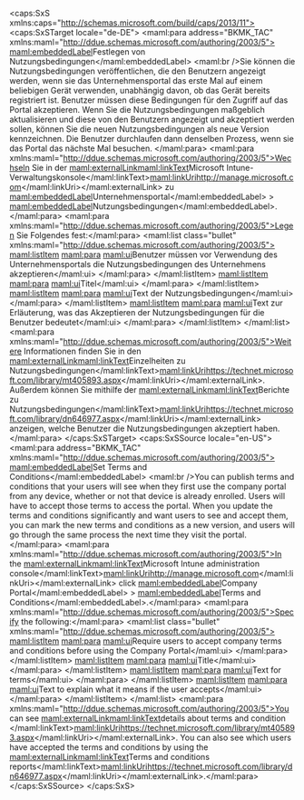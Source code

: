<?xml version="1.0" encoding="utf-8"?>
<caps:SxS xmlns:caps="http://schemas.microsoft.com/build/caps/2013/11">
  <caps:SxSTarget locale="de-DE">
    <Token xmlns:xlink="http://www.w3.org/1999/xlink">
      <maml:para address="BKMK_TAC" xmlns:maml="http://ddue.schemas.microsoft.com/authoring/2003/5">
        <maml:embeddedLabel>Festlegen von Nutzungsbedingungen</maml:embeddedLabel>
        <maml:br />Sie können die Nutzungsbedingungen veröffentlichen, die den Benutzern angezeigt werden, wenn sie das Unternehmensportal das erste Mal auf einem beliebigen Gerät verwenden, unabhängig davon, ob das Gerät bereits registriert ist. Benutzer müssen diese Bedingungen für den Zugriff auf das Portal akzeptieren. Wenn Sie die Nutzungsbedingungen maßgeblich aktualisieren und diese von den Benutzern angezeigt und akzeptiert werden sollen, können Sie die neuen Nutzungsbedingungen als neue Version kennzeichnen. Die Benutzer durchlaufen dann denselben Prozess, wenn sie das Portal das nächste Mal besuchen.  </maml:para>
      <maml:para xmlns:maml="http://ddue.schemas.microsoft.com/authoring/2003/5">Wechseln Sie in der <maml:externalLink><maml:linkText>Microsoft Intune-Verwaltungskonsole</maml:linkText><maml:linkUri>http://manage.microsoft.com</maml:linkUri></maml:externalLink> zu <maml:embeddedLabel>Unternehmensportal</maml:embeddedLabel> &gt; <maml:embeddedLabel>Nutzungsbedingungen</maml:embeddedLabel>.</maml:para>
      <maml:para xmlns:maml="http://ddue.schemas.microsoft.com/authoring/2003/5">Legen Sie Folgendes fest:</maml:para>
      <maml:list class="bullet" xmlns:maml="http://ddue.schemas.microsoft.com/authoring/2003/5">
        <maml:listItem>
          <maml:para>
            <maml:ui>Benutzer müssen vor Verwendung des Unternehmensportals die Nutzungsbedingungen des Unternehmens akzeptieren</maml:ui>
          </maml:para>
        </maml:listItem>
        <maml:listItem>
          <maml:para>
            <maml:ui>Titel</maml:ui>
          </maml:para>
        </maml:listItem>
        <maml:listItem>
          <maml:para>
            <maml:ui>Text der Nutzungsbedingungen</maml:ui>
          </maml:para>
        </maml:listItem>
        <maml:listItem>
          <maml:para>
            <maml:ui>Text zur Erläuterung, was das Akzeptieren der Nutzungsbedingungen für die Benutzer bedeutet</maml:ui>
          </maml:para>
        </maml:listItem>
      </maml:list>
      <maml:para xmlns:maml="http://ddue.schemas.microsoft.com/authoring/2003/5">Weitere Informationen finden Sie in den <maml:externalLink><maml:linkText>Einzelheiten zu Nutzungsbedingungen</maml:linkText><maml:linkUri>https://technet.microsoft.com/library/mt405893.aspx</maml:linkUri></maml:externalLink>.  Außerdem können Sie mithilfe der <maml:externalLink><maml:linkText>Berichte zu Nutzungsbedingungen</maml:linkText><maml:linkUri>https://technet.microsoft.com/library/dn646977.aspx</maml:linkUri></maml:externalLink> anzeigen, welche Benutzer die Nutzungsbedingungen akzeptiert haben.</maml:para>
    </Token>
  </caps:SxSTarget>
  <caps:SxSSource locale="en-US">
    <Token xmlns:xlink="http://www.w3.org/1999/xlink">
      <maml:para address="BKMK_TAC" xmlns:maml="http://ddue.schemas.microsoft.com/authoring/2003/5">
        <maml:embeddedLabel>Set Terms and Conditions</maml:embeddedLabel> <maml:br />You can publish terms and conditions that your users will see when they first use the company portal from any device, whether or not that device is already enrolled. Users will have to accept those terms to access the portal. When you update the terms and conditions significantly and want users to see and accept them, you can mark the new terms and conditions as a new version, and users will go through the same process the next time they visit the portal.  </maml:para>
      <maml:para xmlns:maml="http://ddue.schemas.microsoft.com/authoring/2003/5">In the <maml:externalLink><maml:linkText>Microsoft Intune administration console</maml:linkText><maml:linkUri>http://manage.microsoft.com</maml:linkUri></maml:externalLink> click <maml:embeddedLabel>Company Portal</maml:embeddedLabel> &gt; <maml:embeddedLabel>Terms and Conditions</maml:embeddedLabel>.</maml:para>
      <maml:para xmlns:maml="http://ddue.schemas.microsoft.com/authoring/2003/5">Specify the following:</maml:para>
      <maml:list class="bullet" xmlns:maml="http://ddue.schemas.microsoft.com/authoring/2003/5">
        <maml:listItem>
          <maml:para>
            <maml:ui>Require users to accept company terms and conditions before using the Company Portal</maml:ui>
          </maml:para>
        </maml:listItem>
        <maml:listItem>
          <maml:para>
            <maml:ui>Title</maml:ui>
          </maml:para>
        </maml:listItem>
        <maml:listItem>
          <maml:para>
            <maml:ui>Text for terms</maml:ui>
          </maml:para>
        </maml:listItem>
        <maml:listItem>
          <maml:para>
            <maml:ui>Text to explain what it means if the user accepts</maml:ui>
          </maml:para>
        </maml:listItem>
      </maml:list>
      <maml:para xmlns:maml="http://ddue.schemas.microsoft.com/authoring/2003/5">You can see <maml:externalLink><maml:linkText>details about  terms and condition </maml:linkText><maml:linkUri>https://technet.microsoft.com/library/mt405893.aspx</maml:linkUri></maml:externalLink>.  You can also see which users have accepted the terms and conditions by using the <maml:externalLink><maml:linkText>Terms and conditions reports</maml:linkText><maml:linkUri>https://technet.microsoft.com/library/dn646977.aspx</maml:linkUri></maml:externalLink>.</maml:para>
    </Token>
  </caps:SxSSource>
</caps:SxS>